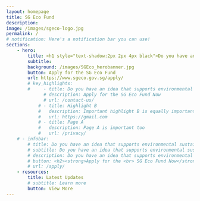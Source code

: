 ```yaml
---
layout: homepage
title: SG Eco Fund
description: 
image: /images/sgeco-logo.jpg
permalink: /
# notification: Here's a notification bar you can use!
sections:
    - hero:
        title: <h1 style="text-shadow:2px 2px 4px black">Do you have an idea that supports environmental sustainability and involves the community?</h1>
        subtitle: 
        background: /images/SGEco_herobanner.jpg
        button: Apply for the SG Eco Fund
        url: https://www.sgeco.gov.sg/apply/
        # key_highlights:
        #     - title: Do you have an idea that supports environmental sustainability and involves the community? <br><br> Apply for the SG Eco Fund Now
              # description: Apply for the SG Eco Fund Now
              # url: /contact-us/
            # - title: Highlight B
            #   description: Important highlight B is equally important
            #   url: https://gmail.com
            # - title: Page A
            #   description: Page A is important too
            #   url: /privacy/
    # - infobar:
        # title: Do you have an idea that supports environmental sustainability and involves the community?
        # subtitle: Do you have an idea that supports environmental sustainability and involves the community?
        # description: Do you have an idea that supports environmental sustainability <br> and involves the community?
        # button: <h2><strong>Apply for the <br> SG Eco Fund Now</strong></h2><br>
        # url: /apply/
    - resources:
        title: Latest Updates
        # subtitle: Learn more
        button: View More
---
```

